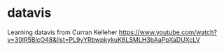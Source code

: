 # datavis
Learning datavis from Curran Kelleher
https://www.youtube.com/watch?v=30lR5BlcO48&list=PL9yYRbwpkykuK6LSMLH3bAaPpXaDUXcLV

